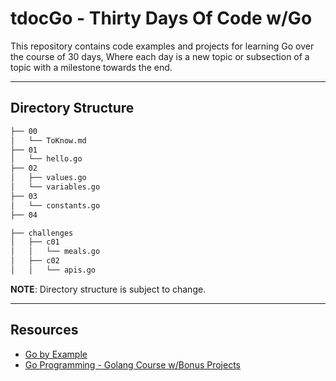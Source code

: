 # tdocGo - Thirty Days Of Code w/Go

This repository contains code examples and projects for learning Go over the course of 30 days,
Where each day is a new topic or subsection of a topic with a milestone towards the end.

---
## Directory Structure
```bash
├── 00
│   └── ToKnow.md
├── 01
│   └── hello.go
├── 02
│   ├── values.go
│   └── variables.go
├── 03
│   └── constants.go
├── 04

├── challenges
│   ├── c01
│   │   └── meals.go
│   ├── c02
│   │   └── apis.go
```
**NOTE**: Directory structure is subject to change.

---
## Resources

- [Go by Example](https://gobyexample.com)
- [Go Programming - Golang Course w/Bonus Projects](https://www.youtube.com/watch?v=un6ZyFkqFKo&ab_channel=freeCodeCamp.org)